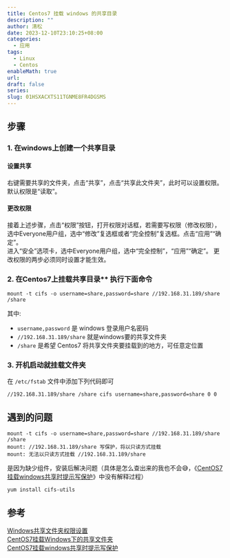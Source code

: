 ```yaml
---
title: Centos7 挂载 windows 的共享目录
description: ""
author: 清松
date: 2023-12-10T23:10:25+08:00
categories:
  - 应用
tags:
  - Linux
  - Centos
enableMath: true
url: 
draft: false
series: 
slug: 01HSXACXTS11TGNME8FR4DGSMS
---
```

## 步骤
### 1. 在windows上创建一个共享目录
#### 设置共享
右键需要共享的文件夹，点击“共享”，点击“共享此文件夹”，此时可以设置权限。默认权限是“读取”。  

#### 更改权限
接着上述步骤，点击“权限”按钮，打开权限对话框，若需要写权限（修改权限），选中Everyone用户组，选中“修改”复选框或者“完全控制”复选框。点击“应用”“确定”。  
进入“安全”选项卡，选中Everyone用户组，选中“完全控制”，“应用”“确定”。
更改权限的两步必须同时设置才能生效。  

### 2. 在Centos7上挂载共享目录\*\* 执行下面命令
``` shell
mount -t cifs -o username=share,password=share //192.168.31.189/share /share
```

其中:
- `username,password` 是 windows 登录用户名密码  
- `//192.168.31.189/share` 就是windows要的共享文件夹  
- `/share` 是希望 Centos7 将共享文件夹要挂载到的地方，可任意定位置  

### 3. 开机启动就挂载文件夹
在 `/etc/fstab` 文件中添加下列代码即可  
``` shell
//192.168.31.189/share /share cifs username=share,password=share 0 0
```

## 遇到的问题
``` shell
mount -t cifs -o username=share,password=share //192.168.31.189/share /share
mount: //192.168.31.189/share 写保护，将以只读方式挂载
mount: 无法以只读方式挂载 //192.168.31.189/share
```

是因为缺少组件，安装后解决问题（具体是怎么查出来的我也不会😅，《[CentOS7挂载windows共享时提示写保护](http://www.voidcn.com/article/p-fkgygbkn-bdw.html)》中没有解释过程）

``` shell
yum install cifs-utils
```

## 参考
[Windows共享文件夹权限设置](https://blog.csdn.net/kingzone_2008/article/details/8677166)  
[CentOS7挂载Windows下的共享文件夹](https://blog.csdn.net/wm6752062/article/details/80724520)  
[CentOS7挂载windows共享时提示写保护](http://www.voidcn.com/article/p-fkgygbkn-bdw.html)  
